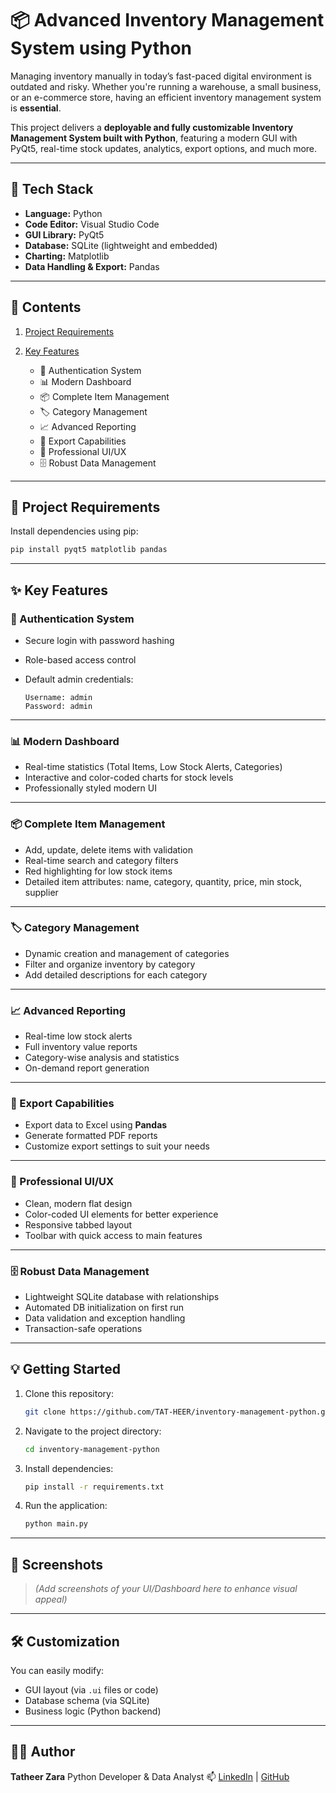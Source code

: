 # 📦 Advanced Inventory Management System using Python

Managing inventory manually in today’s fast-paced digital environment is outdated and risky. Whether you're running a warehouse, a small business, or an e-commerce store, having an efficient inventory management system is **essential**.

This project delivers a **deployable and fully customizable Inventory Management System built with Python**, featuring a modern GUI with PyQt5, real-time stock updates, analytics, export options, and much more.

---

## 🚀 Tech Stack

* **Language:** Python
* **Code Editor:** Visual Studio Code
* **GUI Library:** PyQt5
* **Database:** SQLite (lightweight and embedded)
* **Charting:** Matplotlib
* **Data Handling & Export:** Pandas

---

## 📁 Contents

1. [Project Requirements](#-project-requirements)
2. [Key Features](#-key-features)

   * 🔐 Authentication System
   * 📊 Modern Dashboard
   * 📦 Complete Item Management
   * 🏷️ Category Management
   * 📈 Advanced Reporting
   * 💾 Export Capabilities
   * 🎨 Professional UI/UX
   * 🗄️ Robust Data Management

---

## 🧰 Project Requirements

Install dependencies using pip:

```bash
pip install pyqt5 matplotlib pandas
```

---

## ✨ Key Features

### 🔐 Authentication System

* Secure login with password hashing
* Role-based access control
* Default admin credentials:

  ```
  Username: admin  
  Password: admin  
  ```

---

### 📊 Modern Dashboard

* Real-time statistics (Total Items, Low Stock Alerts, Categories)
* Interactive and color-coded charts for stock levels
* Professionally styled modern UI

---

### 📦 Complete Item Management

* Add, update, delete items with validation
* Real-time search and category filters
* Red highlighting for low stock items
* Detailed item attributes: name, category, quantity, price, min stock, supplier

---

### 🏷️ Category Management

* Dynamic creation and management of categories
* Filter and organize inventory by category
* Add detailed descriptions for each category

---

### 📈 Advanced Reporting

* Real-time low stock alerts
* Full inventory value reports
* Category-wise analysis and statistics
* On-demand report generation

---

### 💾 Export Capabilities

* Export data to Excel using **Pandas**
* Generate formatted PDF reports
* Customize export settings to suit your needs

---

### 🎨 Professional UI/UX

* Clean, modern flat design
* Color-coded UI elements for better experience
* Responsive tabbed layout
* Toolbar with quick access to main features

---

### 🗄️ Robust Data Management

* Lightweight SQLite database with relationships
* Automated DB initialization on first run
* Data validation and exception handling
* Transaction-safe operations

---

## 💡 Getting Started

1. Clone this repository:

   ```bash
   git clone https://github.com/TAT-HEER/inventory-management-python.git
   ```
2. Navigate to the project directory:

   ```bash
   cd inventory-management-python
   ```
3. Install dependencies:

   ```bash
   pip install -r requirements.txt
   ```
4. Run the application:

   ```bash
   python main.py
   ```

---

## 📸 Screenshots

> *(Add screenshots of your UI/Dashboard here to enhance visual appeal)*

---

## 🛠️ Customization

You can easily modify:

* GUI layout (via `.ui` files or code)
* Database schema (via SQLite)
* Business logic (Python backend)

---

## 🧑‍💻 Author

**Tatheer Zara**
Python Developer & Data Analyst
📫 [LinkedIn](https://www.linkedin.com/in/tatheerzara) | [GitHub](https://github.com/TAT-HEER)
